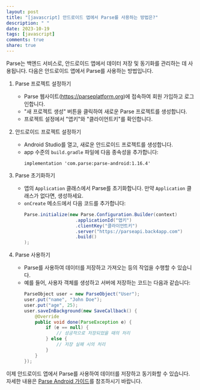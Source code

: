 ```yaml
---
layout: post
title: "[javascript] 안드로이드 앱에서 Parse를 사용하는 방법은?"
description: " "
date: 2023-10-19
tags: [javascript]
comments: true
share: true
---
```


Parse는 백엔드 서비스로, 안드로이드 앱에서 데이터 저장 및 동기화를 관리하는 데 사용됩니다. 다음은 안드로이드 앱에서 Parse를 사용하는 방법입니다.

1. Parse 프로젝트 설정하기
   - Parse 웹사이트(https://parseplatform.org)에 접속하여 회원 가입하고 로그인합니다.
   - "새 프로젝트 생성" 버튼을 클릭하여 새로운 Parse 프로젝트를 생성합니다.
   - 프로젝트 설정에서 "앱키"와 "클라이언트키"를 확인합니다.

2. 안드로이드 프로젝트 설정하기
   - Android Studio를 열고, 새로운 안드로이드 프로젝트를 생성합니다.
   - app 수준의 `build.gradle` 파일에 다음 종속성을 추가합니다:
     ```
     implementation 'com.parse:parse-android:1.16.4'
     ```

3. Parse 초기화하기
   - 앱의 `Application` 클래스에서 Parse를 초기화합니다. 만약 `Application` 클래스가 없다면, 생성하세요.
   - `onCreate` 메소드에서 다음 코드를 추가합니다:
     ```java
     Parse.initialize(new Parse.Configuration.Builder(context)
                        .applicationId("앱키")
                        .clientKey("클라이언트키")
                        .server("https://parseapi.back4app.com")
                        .build()
     );
     ```

4. Parse 사용하기
   - Parse를 사용하여 데이터를 저장하고 가져오는 등의 작업을 수행할 수 있습니다.
   - 예를 들어, 사용자 객체를 생성하고 서버에 저장하는 코드는 다음과 같습니다:
     ```java
     ParseObject user = new ParseObject("User");
     user.put("name", "John Doe");
     user.put("age", 25);
     user.saveInBackground(new SaveCallback() {
         @Override
         public void done(ParseException e) {
             if (e == null) {
                 // 성공적으로 저장되었을 때의 처리
             } else {
                 // 저장 실패 시의 처리
             }
         }
     });
     ```

이제 안드로이드 앱에서 Parse를 사용하여 데이터를 저장하고 동기화할 수 있습니다. 자세한 내용은 [Parse Android 가이드](https://docs.parseplatform.org/android/guide/)를 참조하시기 바랍니다.